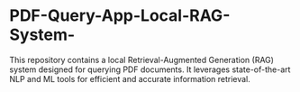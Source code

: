 # PDF-Query-App-Local-RAG-System-
This repository contains a local Retrieval-Augmented Generation (RAG) system designed for querying PDF documents. It leverages state-of-the-art NLP and ML tools for efficient and accurate information retrieval.
